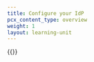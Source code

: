 ```yaml
---
title: Configure your IdP
pcx_content_type: overview
weight: 1
layout: learning-unit
---
```


{{<render file="access/_idp-integration.md" productFolder="cloudflare-one" >}}
